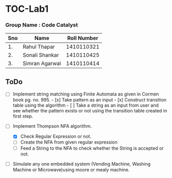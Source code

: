 # TOC-Lab1

### Group Name : Code Catalyst

| Sno | Name           | Roll Number |
|-----|----------------|-------------|
| 1.  | Rahul Thapar   | 1410110321  |
| 2.  | Sonali Shankar | 1410110425  |
| 3.  | Simran Agarwal | 1410110414  |

## ToDo
- [ ] Implement string matching using Finite Automata as given in Cormen book pg. no. 995. 
        - [x] Take pattern as an input
        - [x] Construct transition table using the algorithm
        - [ ] Take a string as an input from user and see whether the pattern exists or not using the transition table created in first step.

- [ ] Implement Thompson NFA algorithm.
    - [x] Check Regular Expression or not.
    - [ ] Create the NFA from given regular expression 
    - [ ] Feed a String to the NFA to check whether the String is accepted or not.
   
- [ ] Simulate any one embedded system (Vending Machine, Washing Machine or Microwave)using moore or mealy machine.
